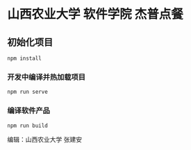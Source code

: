 # 山西农业大学 软件学院 杰普点餐

## 初始化项目
```
npm install
```

### 开发中编译并热加载项目
```
npm run serve
```

### 编译软件产品
```
npm run build
```

编辑：山西农业大学 张建安
